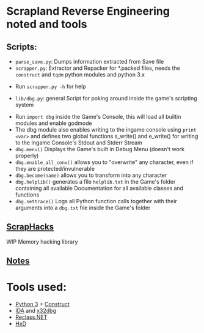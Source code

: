 # Scrapland Reverse Engineering noted and tools

## Scripts:
* `parse_save.py`: Dumps information extracted from Save file
* `scrapper.py`: Extractor and Repacker for *.packed files, needs the `construct` and `tqdm` python modules and python 3.x
 - Run `scrapper.py -h` for help
* `lib/dbg.py`: general Script for poking around inside the game's scripting system
 - Run `import dbg` inside the Game's Console,
  this will load all builtin modules and enable godmode
 - The dbg module also enables writing to the ingame console using `print <var>`
  and defines two global functions s_write() and e_write() for writing to the Ingame Console's Stdout and Stderr Stream
 - `dbg.menu()` Displays the Game's built in Debug Menu (doesn't work properly)
 - `dbg.enable_all_conv()` allows you to "overwrite" any character, even if they are protected/invulnerable
 - `dbg.become(name)` allows you to transform into any character
 - `dbg.helplib()` generates a file `helplib.txt` in the Game's folder containing all available Documentation for all available classes and functions
 - `dbg.settrace()` Logs all Python function calls together with their arguments into a  `dbg.txt` file inside the Game's folder

## [ScrapHacks](ScrapHacks/README.md)

WIP Memory hacking library

## [Notes](NOTES.md)

# Tools used:

- [Python 3](https://python.org/) + [Construct](https://construct.readthedocs.io/en/latest/)
- [IDA](https://www.hex-rays.com/products/ida/index.shtml) and [x32dbg](https://x64dbg.com/#start)
- [Reclass.NET](https://github.com/ReClassNET/ReClass.NET)
- [HxD](https://mh-nexus.de/en/hxd/)
